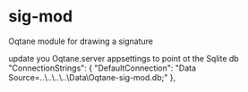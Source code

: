 # sig-mod
Oqtane module for drawing a signature

update you Oqtane.server appsettings to point ot the Sqlite db
 "ConnectionStrings": {
    "DefaultConnection": "Data Source=..\\..\\..\\..\\Data\\Oqtane-sig-mod.db;"
  },
